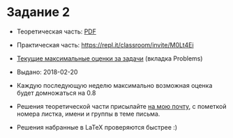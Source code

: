 # Задание 2

* Теоретическая часть: [PDF](https://mkuznets.com/hse/2018-alg/problems_02.pdf)
* Практическая часть: https://repl.it/classroom/invite/M0Lt4Ei
* [Текущие максимальные оценки за задачи](https://docs.google.com/spreadsheets/d/e/2PACX-1vRkI9ORu_drRCs7EGCNriny9_zrseHFBuIl8-aJt--NMskHg1jj7LWojfsCNxhqDmsZjIbcsa42MvN2/pubhtml#) (вкладка Problems)

* Выдано: 2018-02-20
* Каждую последующую неделю максимально возможная оценка будет домножаться на 0.8
* Решения теоретической части присылайте [на мою почту](mailto:maks.kuznetsov@gmail.com), с пометкой номера листка, имени и группы в теме письма.
* Решения набранные в LaTeX проверяются быстрее :)